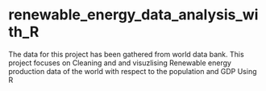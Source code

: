 # renewable_energy_data_analysis_with_R
The data for this project has been gathered from world data bank.
This project focuses on Cleaning and and visuzlising Renewable energy production data of the world with respect to the population and GDP Using R
